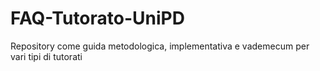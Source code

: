 # FAQ-Tutorato-UniPD
Repository come guida metodologica, implementativa e vademecum per vari tipi di tutorati
